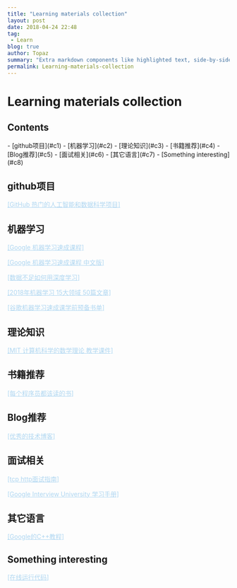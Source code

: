 ```yaml
---
title: "Learning materials collection"
layout: post
date: 2018-04-24 22:48
tag:
 - Learn
blog: true
author: Topaz
summary: "Extra markdown components like highlighted text, side-by-side items, starring/highlighting a blog or project, and embedding gists, videos etc"
permalink: Learning-materials-collection
---
```

<h1 class="title"> Learning materials collection </h1>




<h2> Contents </h2>
- [github项目](#c1)
- [机器学习](#c2)
- [理论知识](#c3)
- [书籍推荐](#c4)
- [Blog推荐](#c5)
- [面试相关](#c6)
- [其它语言](#c7)
- [Something interesting](#c8)



<h2 id="c1"> github项目 </h2>

<a style="color: #AED6F1" href="https://zhuanlan.zhihu.com/p/35195885">[GitHub 热门的人工智能和数据科学项目] </a>


<h2 id="c2">机器学习</h2>

<a style="color: #AED6F1" href="https://ai.google/education/#?modal_active=none">[Google 机器学习速成课程]	</a>

<a style="color: #AED6F1" href="https://developers.google.com/machine-learning/crash-course/prereqs-and-prework">[Google 机器学习速成课程 中文版]</a>

<a style="color: #AED6F1" href="https://www.youtube.com/watch?v=ilpFzOPznJk">[数据不足如何用深度学习]</a>

<a style="color: #AED6F1" href="https://mp.weixin.qq.com/s?biz=MzI0ODcxODk5OA==&mid=2247492885&idx=1&sn=d41903ad3f45394eefd12d943a4847f6&chksm=e99ed6ecdee95ffa99804c0afaa21a39a26c097591a2586b7ae205e81d6d9d711389b8c7aa6a&utm_source=tuicool&utm_medium=referral">[2018年机器学习 15大领域 50篇文章]</a>

<a style="color: #AED6F1" href="https://weibo.com/ttarticle/p/show?id=2309404213172029491937">[谷歌机器学习速成课学前预备书单]</a>


<h2 id="c3">理论知识</h2>

<a style="color: #AED6F1" href="https://courses.csail.mit.edu/6.042/spring18/mcs.pdf">[MIT 计算机科学的数学理论 教学课件] </a> 


<h2 id="c4">书籍推荐</h2>
<a style="color: #AED6F1" href="https://stackoverflow.com/questions/1711/what-is-the-single-most-influential-book-every-programmer-should-read">[每个程序员都该读的书]</a>


<h2 id="c5">Blog推荐</h2>

<a style="color: #AED6F1" href="https://www.zhihu.com/question/27471510/answer/374935368">[优秀的技术博客]	</a>


<h2 id="c6">面试相关</h2>

<a style="color: #AED6F1" href="https://juejin.im/post/5ad4094e6fb9a028d7011069">[tcp http面试指南]</a>

<a style="color: #AED6F1" href="https://github.com/jwasham/coding-interview-university/blob/master/translations/README-cn.md">[Google Interview University 学习手册] </a>


<h2 id="c7">其它语言</h2>

<a style="color: #AED6F1" href="https://developers.google.com/edu/c++/getting-started">[Google的C++教程] </a>

<h2 id="c8">Something interesting</h2>

<a style="color: #AED6F1" href="http://rextester.com/l/python3_online_compiler">[在线运行代码] </a>



